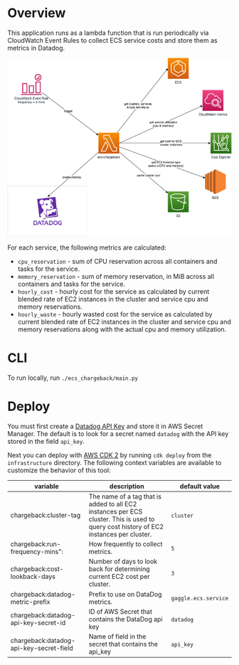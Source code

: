 # Overview 
This application runs as a lambda function that is run periodically via CloudWatch Event Rules to collect ECS service costs and store them as metrics in Datadog.

![](overview.png)


For each service, the following metrics are calculated:

* `cpu_reservation` - sum of CPU reservation across all containers and tasks for the service.
* `memory_reservation` - sum of memory reservation, in MiB across all containers and tasks for the service.
* `hourly_cost` - hourly cost for the service as calculated by current blended rate of EC2 instances in the cluster and service cpu and memory reservations.
* `hourly_waste` - hourly wasted cost for the service as calculated by current blended rate of EC2 instances in the cluster and service cpu and memory reservations along with the actual cpu and memory utilization.

# CLI
To run locally, run `./ecs_chargeback/main.py`

# Deploy
You must first create a [Datadog API Key](https://app.datadoghq.com/organization-settings/api-keys) and store it in AWS Secret Manager. The default is to look for a secret named `datadog` with the API key stored in the field `api_key`.

Next you can deploy with [AWS CDK 2](https://docs.aws.amazon.com/cdk/v2/guide/) by running `cdk deploy` from the `infrastructure` directory. The following context variables are available to customize the behavior of this tool:

 variable | description | default value 
 -------- | ----------- | -------------  
 chargeback:cluster-tag | The name of a tag that is added to all EC2 instances per ECS cluster. This is used to query cost history of EC2 instances per cluster. | `cluster` 
 chargeback:run-frequency-mins": | How frequently to collect metrics. | `5` 
 chargeback:cost-lookback-days | Number of days to look back for determining current EC2 cost per cluster. | `3` 
 chargeback:datadog-metric-prefix | Prefix to use on DataDog metrics. | `gaggle.ecs.service` 
 chargeback:datadog-api-key-secret-id | ID of AWS Secret that contains the DataDog api key | `datadog`
 chargeback:datadog-api-key-secret-field | Name of field in the secret that contains the api_key | `api_key` 

